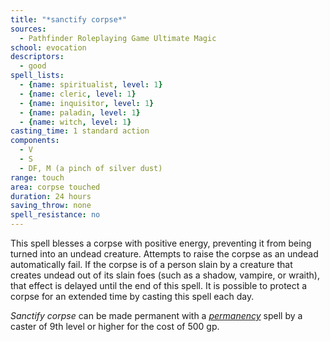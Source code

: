 ```yaml
---
title: "*sanctify corpse*"
sources:
  - Pathfinder Roleplaying Game Ultimate Magic
school: evocation
descriptors:
  - good
spell_lists:
  - {name: spiritualist, level: 1}
  - {name: cleric, level: 1}
  - {name: inquisitor, level: 1}
  - {name: paladin, level: 1}
  - {name: witch, level: 1}
casting_time: 1 standard action
components:
  - V
  - S
  - DF, M (a pinch of silver dust)
range: touch
area: corpse touched
duration: 24 hours
saving_throw: none
spell_resistance: no
---
```


This spell blesses a corpse with positive energy, preventing it from being turned into an undead creature. Attempts to raise the corpse as an undead automatically fail. If the corpse is of a person slain by a creature that creates undead out of its slain foes (such as a shadow, vampire, or wraith), that effect is delayed until the end of this spell. It is possible to protect a corpse for an extended time by casting this spell each day.

*Sanctify corpse* can be made permanent with a [*permanency*](/spells/permanency/) spell by a caster of 9th level or higher for the cost of 500 gp.

